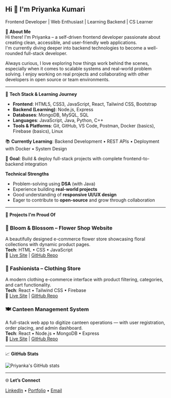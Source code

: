 ## Hi 👋 I'm Priyanka Kumari
Frontend Developer | Web Enthusiast | Learning Backend | CS Learner  

🔹 **About Me**  
Hi there! I'm Priyanka – a self-driven frontend developer passionate about creating clean, accessible, and user-friendly web applications.  
I'm currently diving deeper into backend technologies to become a well-rounded full-stack developer.  

Always curious, I love exploring how things work behind the scenes, especially when it comes to scalable systems and real-world problem solving. I enjoy working on real projects and collaborating with other developers in open source or team environments.

---

🔧 **Tech Stack & Learning Journey**

- **Frontend**: HTML5, CSS3, JavaScript, React, Tailwind CSS, Bootstrap  
- **Backend (Learning)**: Node.js, Express  
- **Databases**: MongoDB, MySQL, SQL  
- **Languages**: JavaScript, Java, Python, C++  
- **Tools & Platforms**: Git, GitHub, VS Code, Postman, Docker (basics), Firebase (basics), Linux  

📚 **Currently Learning**: Backend Development • REST APIs • Deployment with Docker • System Design

🎯 **Goal**: Build & deploy full-stack projects with complete frontend-to-backend integration

**Technical Strengths**

- Problem-solving using **DSA** (with Java)
- Experience building **real-world projects**
- Good understanding of **responsive UI/UX design**
- Eager to contribute to **open-source** and grow through collaboration

---

🚀 **Projects I'm Proud Of**

### 🛒 Bloom & Blossom – Flower Shop Website  
A beautifully designed e-commerce flower store showcasing floral collections with dynamic product pages.  
**Tech**: HTML • CSS • JavaScript  
🔗 [Live Site](#) | [GitHub Repo](#)

### 👗 Fashionista – Clothing Store  
A modern clothing e-commerce interface with product filtering, categories, and cart functionality.  
**Tech**: React • Tailwind CSS • Firebase  
🔗 [Live Site](#) | [GitHub Repo](#)

### 🍽️ Canteen Management System  
A full-stack web app to digitize canteen operations — with user registration, order placing, and admin dashboard.  
**Tech**: React • Node.js • MongoDB • Express  
🔗 [Live Site](#) | [GitHub Repo](#)

---


📈 **GitHub Stats**

![Priyanka's GitHub stats](https://github-readme-stats.vercel.app/api?username=priyankarajput&show_icons=true&theme=radical)

---

🌐 **Let’s Connect**

[LinkedIn](https://linkedin.com/in/your-profile) • [Portfolio](#) • [Email](mailto:your.email@example.com)


<!--
**Roy1Priyanka/Roy1Priyanka** is a ✨ _special_ ✨ repository because its `README.md` (this file) appears on your GitHub profile.

Here are some ideas to get you started:

- 🔭 I’m currently working on ...
- 🌱 I’m currently learning ...
- 👯 I’m looking to collaborate on ...
- 🤔 I’m looking for help with ...
- 💬 Ask me about ...
- 📫 How to reach me: ...
- 😄 Pronouns: ...
- ⚡ Fun fact: ...
-->

